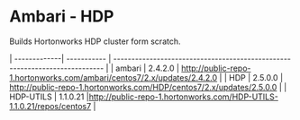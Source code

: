# Ambari - HDP

Builds Hortonworks HDP cluster form scratch.

| -------------| ----------- | --------------------------------------------------------------------------- |
| ambari       | 2.4.2.0     | http://public-repo-1.hortonworks.com/ambari/centos7/2.x/updates/2.4.2.0     |
| HDP          | 2.5.0.0     | http://public-repo-1.hortonworks.com/HDP/centos7/2.x/updates/2.5.0.0        |
| HDP-UTILS    | 1.1.0.21    |http://public-repo-1.hortonworks.com/HDP-UTILS-1.1.0.21/repos/centos7        |